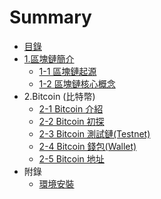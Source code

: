 # Summary

* [目錄](README.md)
* [1.區塊鏈簡介](chapter1.md)
  * [1-1 區塊鏈起源](chapter1/1-1qu-kuai-lian-qi-yuan.md)
  * [1-2 區塊鏈核心概念](chapter1/1-2-qu-kuai-lian-he-xin-gai-nian.md)
* 2.Bitcoin \(比特幣\)
  * [2-1 Bitcoin 介紹](bitcoin-jie-shao.md)
  * [2-2 Bitcoin 初探](2-2-bitcoin-yuan-li.md)
  * [2-3 Bitcoin 測試鏈\(Testnet\)](2-3-bitcoin-ce-shi-93c828-testnet.md)
  * [2-4 Bitcoin 錢包\(Wallet\)](2-3-bitcoin-qian-bao.md)
  * [2-5 Bitcoin 地址](2-5-bitcoin-di-zhi.md)
* 附錄
  * [環境安裝](huan-jing-an-zhuang.md)

